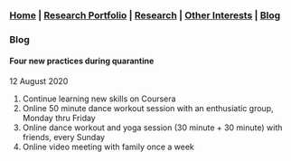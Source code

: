 ### [Home](README.md) | [Research Portfolio](/research.md) | [Research](research_projects.md) | [Other Interests](other_interests.md) | [Blog](blog.md) 

### Blog

#### Four new practices during quarantine 
12 August 2020

1. Continue learning new skills on Coursera 
2. Online 50 minute dance workout session with an enthusiatic group, Monday thru Friday
3. Online dance workout and yoga session (30 minute + 30 minute) with friends, every Sunday
4. Online video meeting with family once a week


